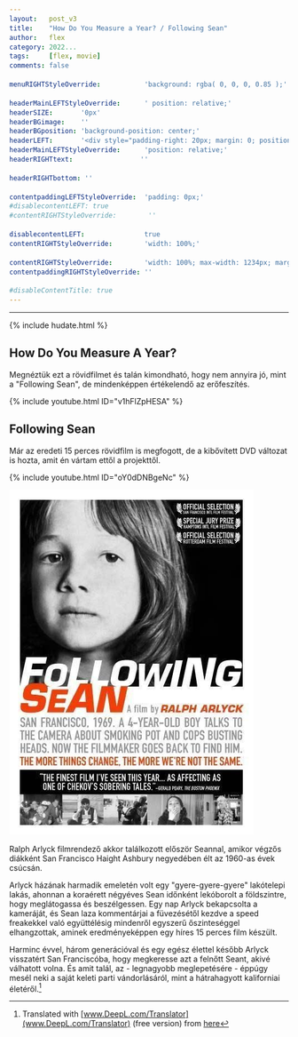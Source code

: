 ```yaml
---
layout:   post_v3
title:    "How Do You Measure a Year? / Following Sean"
author:   flex
category: 2022...
tags:     [flex, movie]
comments: false

menuRIGHTStyleOverride:           'background: rgba( 0, 0, 0, 0.85 );'

headerMainLEFTStyleOverride:      ' position: relative;'	
headerSIZE:       '0px'
headerBGimage:    ''
headerBGposition: 'background-position: center;'
headerLEFT:       '<div style="padding-right: 20px; margin: 0; position: absolute; top: 50%; -ms-transform: translateY(-50%); transform: translateY(-50%);"></div>'
headerMainLEFTStyleOverride:      'position: relative;'
headerRIGHTtext:  				 ''

headerRIGHTbottom: ''

contentpaddingLEFTStyleOverride:  'padding: 0px;'
#disablecontentLEFT: true
#contentRIGHTStyleOverride:        ''

disablecontentLEFT:               true
contentRIGHTStyleOverride:        'width: 100%;'

contentRIGHTStyleOverride:        'width: 100%; max-width: 1234px; margin: auto;'
contentpaddingRIGHTStyleOverride: ''

#disableContentTitle: true
---
```


<link rel="stylesheet" type="text/css" href="css/override_v2_courier.css">

<hr>

{% include hudate.html %}

## How Do You Measure A Year?

Megnéztük ezt a rövidfilmet és talán kimondható, hogy nem annyira jó, mint a "Following Sean", de mindenképpen értékelendő az erőfeszítés.

{% include youtube.html ID="v1hFlZpHESA" %}

## Following Sean

Már az eredeti 15 perces rövidfilm is megfogott, de a kibővített DVD változat is hozta, amit én vártam ettől a projekttől.

{% include youtube.html ID="oY0dDNBgeNc" %}

<div class="rightbox rightboxalignment">
<img class="shadow" src="images/following_sean.jpg">
</div>

Ralph Arlyck filmrendező akkor találkozott először Seannal, amikor végzős diákként San Francisco Haight Ashbury negyedében élt az 1960-as évek csúcsán. 

Arlyck házának harmadik emeletén volt egy "gyere-gyere-gyere" lakótelepi lakás, ahonnan a koraérett négyéves Sean időnként lekóborolt a földszintre, hogy meglátogassa és beszélgessen. Egy nap Arlyck bekapcsolta a kameráját, és Sean laza kommentárjai a füvezésétől kezdve a speed freakekkel való együttélésig mindenről egyszerű őszinteséggel elhangzottak, aminek eredményeképpen egy híres 15 perces film készült. 

Harminc évvel, három generációval és egy egész élettel később Arlyck visszatért San Franciscóba, hogy megkeresse azt a felnőtt Seant, akivé válhatott volna. És amit talál, az - legnagyobb meglepetésére - éppúgy mesél neki a saját keleti parti vándorlásáról, mint a hátrahagyott kaliforniai életéről.[^1]

[^1]: Translated with [www.DeepL.com/Translator](www.DeepL.com/Translator) (free version) from [here](https://www.pbs.org/pov/films/followingsean/)